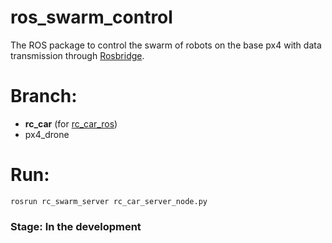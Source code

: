 # ros_swarm_control
The ROS package to control the swarm of robots on the base px4 with data transmission through [Rosbridge](http://wiki.ros.org/rosbridge_suite).

# Branch:
* **rc_car** (for [rc_car_ros](https://github.com/GigaFlopsis/rc_car_ros))
* px4_drone

# Run:

```
rosrun rc_swarm_server rc_car_server_node.py
```

### Stage: In the development

